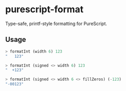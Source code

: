 # purescript-format

Type-safe, printf-style formatting for PureScript.

## Usage
``` purs
> formatInt (width 6) 123
"   123"

> formatInt (signed <> width 6) 123
"  +123"

> formatInt (signed <> width 6 <> fillZeros) (-123)
"-00123"
```
